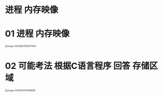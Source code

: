 # 进程 内存映像



# 01 进程 内存映像

<img src="https://cvp.oss-cn-shanghai.aliyuncs.com/picgo/202406211830463.png" alt="image-20240621183037054" style="zoom:50%;" />



# 02 可能考法 根据C语言程序 回答 存储区域

<img src="https://cvp.oss-cn-shanghai.aliyuncs.com/picgo/202405131143694.png" alt="image-20240513114308585" style="zoom:50%;" />